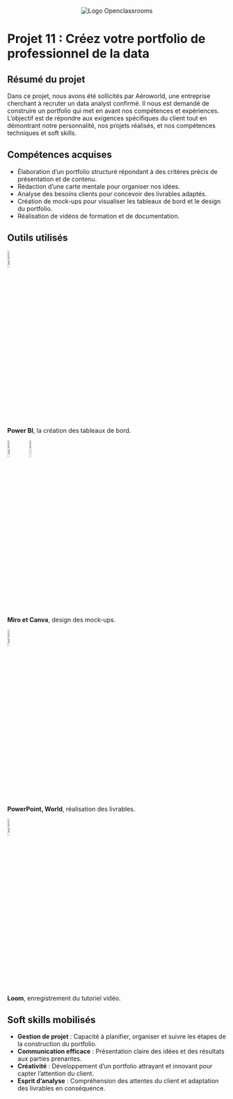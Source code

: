 <p align="center">
  <img src="https://github.com/user-attachments/assets/6644f523-f3c4-4e99-b21d-5d79656e42cb" alt="Logo Openclassrooms"
<p>

# Projet 11 : Créez votre portfolio de professionnel de la data

## Résumé du projet
Dans ce projet, nous avons été sollicités par Aéroworld, une entreprise cherchant à recruter un data analyst confirmé. 
Il nous est demandé de construire un portfolio qui met en avant nos compétences et expériences. L’objectif
est de répondre aux exigences spécifiques du client tout en démontrant notre personnalité, nos projets réalisés, 
et nos compétences techniques et soft skills.


## Compétences acquises
- Élaboration d’un portfolio structuré répondant à des critères précis de présentation et de contenu.
- Rédaction d’une carte mentale pour organiser nos idées.
- Analyse des besoins clients pour concevoir des livrables adaptés.
- Création de mock-ups pour visualiser les tableaux de bord et le design du portfolio.
- Réalisation de vidéos de formation et de documentation.
  
## Outils utilisés
<img src="https://github.com/user-attachments/assets/586f0427-f926-4d6f-9c95-47c8a2021dee" alt="Logo PowerBI" width= 10% />

**Power BI**, la création des tableaux de bord.

<img src="https://github.com/user-attachments/assets/6a597c6e-0ea1-4d34-80ee-8b3c0415b9dd" alt="Logo Miro" width= 10% /><img src="https://github.com/user-attachments/assets/3e68daca-4d86-4a34-ac8d-18a5ec166b84" alt="Logo Canva" width= 10% />

**Miro et Canva**, design des mock-ups.

<img src="https://github.com/user-attachments/assets/0d65f336-2149-461e-9940-7149ccf29322" alt="Logo Suite Office" width= 10% />

**PowerPoint, World**, réalisation des livrables.

<img src="https://github.com/user-attachments/assets/4ca25da1-3903-4591-b62d-71bc2992a6b4" alt="Logo Loom" width= 10% />

**Loom**, enregistrement du tutoriel vidéo.

## Soft skills mobilisés
- **Gestion de projet** : Capacité à planifier, organiser et suivre les étapes de la construction du portfolio.
- **Communication efficace** : Présentation claire des idées et des résultats aux parties prenantes.
- **Créativité** : Développement d’un portfolio attrayant et innovant pour capter l’attention du client.
- **Esprit d’analyse** : Compréhension des attentes du client et adaptation des livrables en conséquence.
